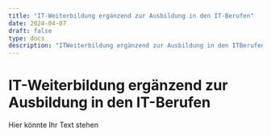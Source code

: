 ```yaml
---
title: "IT-Weiterbildung ergänzend zur Ausbildung in den IT-Berufen"
date: 2024-04-07
draft: false
type: docs
description: "ITWeiterbildung ergänzend zur Ausbildung in den ITBerufen"
---
```


# IT-Weiterbildung ergänzend zur Ausbildung in den IT-Berufen

Hier könnte Ihr Text stehen